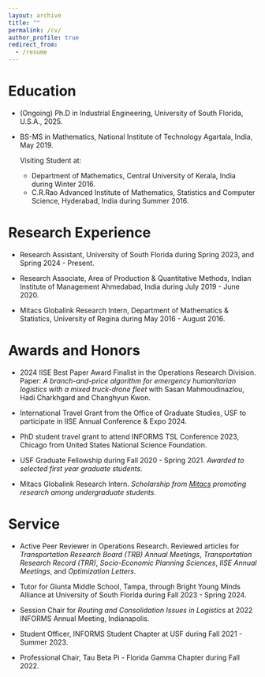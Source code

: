 ```yaml
---
layout: archive
title: ""
permalink: /cv/
author_profile: true
redirect_from:
  - /resume
---
```


<!-- {% include base_path %} -->

Education
======
* (Ongoing) Ph.D in Industrial Engineering, University of South Florida, U.S.A., 2025.
* BS-MS in Mathematics, National Institute of Technology Agartala, India, May 2019.
  
  Visiting Student at:
  - Department of Mathematics, Central University of Kerala, India during Winter 2016.
  - C.R.Rao Advanced Institute of Mathematics, Statistics and Computer Science, Hyderabad, India during Summer 2016. 

Research Experience
======

* Research Assistant, University of South Florida during Spring 2023, and Spring 2024 - Present.

* Research Associate, Area of Production & Quantitative Methods, Indian Institute of Management Ahmedabad, India during July 2019 - June 2020.

* Mitacs Globalink Research Intern, Department of Mathematics & Statistics, University of Regina during May 2016 - August 2016. 


Awards and Honors
======
* 2024 IISE Best Paper Award Finalist in the Operations Research Division.
Paper: *A branch-and-price algorithm for emergency humanitarian logistics with a mixed truck-drone fleet* with Sasan Mahmoudinazlou, Hadi Charkhgard and Changhyun Kwon.

* International Travel Grant from the Office of Graduate Studies, USF to participate in IISE Annual Conference & Expo 2024.

* PhD student travel grant to attend INFORMS TSL Conference 2023, Chicago from United States National Science Foundation. 

* USF Graduate Fellowship during Fall 2020 - Spring 2021.
  *Awarded to selected first year graduate students.*

* Mitacs Globalink Research Intern.
  *Scholarship from [Mitacs](https://www.mitacs.ca) promoting research among undergraduate students.*

Service
======
* Active Peer Reviewer in Operations Research.
 Reviewed articles for *Transportation Research Board (TRB) Annual Meetings*, *Transportation Research Record (TRR)*, *Socio-Economic Planning Sciences*, *IISE Annual Meetings*, and *Optimization Letters*.

* Tutor for Giunta Middle School, Tampa, through Bright Young Minds Alliance at University of South Florida during Fall 2023 - Spring 2024.

* Session Chair for *Routing and Consolidation Issues in Logistics* at 2022 INFORMS Annual Meeting, Indianapolis.

* Student Officer, INFORMS Student Chapter at USF during Fall 2021 - Summer 2023. 

* Professional Chair, Tau Beta Pi - Florida Gamma Chapter during Fall 2022. 


<!-- 
Skills
======
* Skill 1
* Skill 2
  * Sub-skill 2.1
  * Sub-skill 2.2
  * Sub-skill 2.3
* Skill 3 -->
  
<!-- Service and leadership
======
* Currently signed in to 43 different slack teams -->
